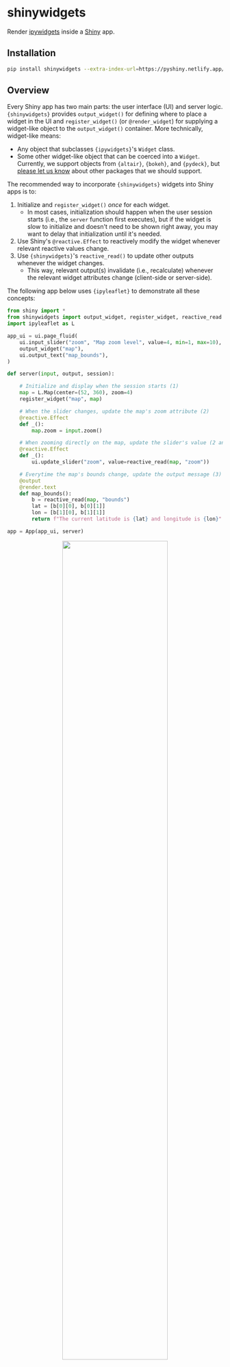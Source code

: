 shinywidgets
================

Render [ipywidgets](https://ipywidgets.readthedocs.io/en/stable/) inside a
[Shiny](https://pyshiny.netlify.app/) app.

## Installation

```sh
pip install shinywidgets --extra-index-url=https://pyshiny.netlify.app/pypi
```

## Overview

Every Shiny app has two main parts: the user interface (UI) and server logic.
`{shinywidgets}` provides `output_widget()` for defining where to place a widget in the UI
and `register_widget()` (or `@render_widget`) for supplying a widget-like object to
the `output_widget()` container. More technically, widget-like means:

* Any object that subclasses `{ipywidgets}`'s `Widget` class.
* Some other widget-like object that can be coerced into a `Widget`. Currently, we
  support objects from `{altair}`, `{bokeh}`, and `{pydeck}`, but [please let us
  know](https://github.com/rstudio/py-shinywidgets/issues/new) about other packages that we
  should support.

The recommended way to incorporate `{shinywidgets}` widgets into Shiny apps is to:

1. Initialize and `register_widget()` _once_ for each widget.
    * In most cases, initialization should happen when the user session starts (i.e.,
      the `server` function first executes), but if the widget is slow to initialize and
      doesn't need to be shown right away, you may want to delay that initialization
      until it's needed.
2. Use Shiny's `@reactive.Effect` to reactively modify the widget whenever relevant
   reactive values change.
3. Use `{shinywidgets}`'s `reactive_read()` to update other outputs whenever the widget changes.
    * This way, relevant output(s) invalidate (i.e., recalculate) whenever the relevant
      widget attributes change (client-side or server-side).

The following app below uses `{ipyleaflet}` to demonstrate all these concepts:

```py
from shiny import *
from shinywidgets import output_widget, register_widget, reactive_read
import ipyleaflet as L

app_ui = ui.page_fluid(
    ui.input_slider("zoom", "Map zoom level", value=4, min=1, max=10),
    output_widget("map"),
    ui.output_text("map_bounds"),
)

def server(input, output, session):

    # Initialize and display when the session starts (1)
    map = L.Map(center=(52, 360), zoom=4)
    register_widget("map", map)

    # When the slider changes, update the map's zoom attribute (2)
    @reactive.Effect
    def _():
        map.zoom = input.zoom()

    # When zooming directly on the map, update the slider's value (2 and 3)
    @reactive.Effect
    def _():
        ui.update_slider("zoom", value=reactive_read(map, "zoom"))

    # Everytime the map's bounds change, update the output message (3)
    @output
    @render.text
    def map_bounds():
        b = reactive_read(map, "bounds")
        lat = [b[0][0], b[0][1]]
        lon = [b[1][0], b[1][1]]
        return f"The current latitude is {lat} and longitude is {lon}"

app = App(app_ui, server)
```

<div align="center">
    <img src="https://user-images.githubusercontent.com/1365941/171508416-1ebe157c-b305-4517-9c89-14891dff8f79.gif" width="70%">
</div>

The style of programming above (display and mutate) is great for efficiently performing
partial updates to a widget. This is really useful when a widget needs to display lots
of data and also quickly handle partial updates; for example, toggling the visibility of
a fitted line on a scatterplot with lots of points:

```py
from shiny import *
from shinywidgets import output_widget, register_widget
import plotly.graph_objs as go
import numpy as np
from sklearn.linear_model import LinearRegression

# Generate some data and fit a linear regression
n = 10000
d = np.random.RandomState(0).multivariate_normal([0, 0], [(1, 0.5), (0.5, 1)], n).T
fit = LinearRegression().fit(d[0].reshape(-1, 1), d[1])
xgrid = np.linspace(start=min(d[0]), stop=max(d[0]), num=30)

app_ui = ui.page_fluid(
    output_widget("scatterplot"),
    ui.input_checkbox("show_fit", "Show fitted line", value=True),
)

def server(input, output, session):

    scatterplot = go.FigureWidget(
        data=[
            go.Scattergl(
                x=d[0],
                y=d[1],
                mode="markers",
                marker=dict(color="rgba(0, 0, 0, 0.05)", size=5),
            ),
            go.Scattergl(
                x=xgrid,
                y=fit.intercept_ + fit.coef_[0] * xgrid,
                mode="lines",
                line=dict(color="red", width=2),
            ),
        ]
    )

    register_widget("scatterplot", scatterplot)

    @reactive.Effect
    def _():
        scatterplot.data[1].visible = input.show_fit()

app = App(app_ui, server)
```

<div align="center">
    <img src="https://user-images.githubusercontent.com/1365941/171507230-4b32ce4a-6e80-43a4-9c71-6a1f3ffe443e.gif" width="70%">
</div>


That being said, in a situation where:

* Performant updates aren't important
* Other outputs don't depend on the widget's state
* It's convenient to initialize a widget in a reactive context

Then it's ok to reach for `@render_widget()` (instead of `register_widget()`) which
creates a reactive context (similar to Shiny's `@render_plot()`, `@render_text()`, etc.)
where each time that context gets invalidated, the output gets redrawn from scratch. In
a simple case like the one below, that redrawing may not be noticable, but if you we're
to redraw the entire scatterplot above everytime the fitted line was toggled, there'd
be noticeable delay.

```py
from shiny import *
from shinywidgets import output_widget, render_widget
import ipyleaflet as L

app_ui = ui.page_fluid(
    ui.input_slider("zoom", "Map zoom level", value=4, min=1, max=10),
    output_widget("map")
)

def server(input, output, session):
    @output
    @render_widget
    def map():
        return L.Map(center=(52, 360), zoom=input.zoom())

app = App(app_ui, server)
```

## Frequently asked questions

### How do I size the widget?

`{ipywidgets}`' `Widget` class has [it's own API for setting inline CSS
styles](https://ipywidgets.readthedocs.io/en/stable/examples/Widget%20Styling.html),
including `height` and `width`. So, given a `Widget` instance `w`, you should be able to
do something like:

```py
w.layout.height = "600px"
w.layout.width = "80%"
```

### How do I hide/show a widget?

As mentioned above, a `Widget` class should have a `layout` attribute, which can be
used to set all sorts of CSS styles, including display and visibility. So, if you wanted
to hide a widget and still have space allocated for it:

```py
w.layout.visibility = "hidden"
```

Or, to not give it any space:

```py
w.layout.display = "none"
```

### Can I render widgets that contain other widgets?

Yes! In fact this a crucial aspect to how packages like `{ipyleaflet}` work. In
`{ipyleaflet}`'s case, each [individual marker is a widget](https://ipyleaflet.readthedocs.io/en/latest/layers/circle_marker.html) which gets attached to a `Map()` via `.add_layer()`.

### Does `{shinywidgets}` work with `shiny static`?

Shiny's `shiny static` CLI command allows some Shiny apps to be statically served (i.e.,
run entirely in the browser). [py-shinylive](https://github.com/rstudio/py-shinylive)
(the Python package behind `shiny static`) does have some special support for
`{shinywidgets}` and it's dependencies, which should make most widgets work out-of-the-box.

In some cases, the package(s) that you want to use may not come pre-bundled with
`{shinywidgets}`; and in that case, you can [include a `requirements.txt`
file](https://pyshiny.netlify.app/examples/#extra-packages) to pre-install those other
packages

## Troubleshooting

If after [installing](#installation) `{shinywidgets}`, you have trouble rendering widgets,
first try running the "hello world" ipywidgets [example](https://github.com/rstudio/py-shinywidgets/blob/main/examples/ipywidgets/app.py). If that doesn't work, it could be that you have an unsupported version
of a dependency like `{ipywidgets}` or `{shiny}`.

If you can run the "hello world" example, but "3rd party" widget(s) don't work, first
check that the extension is properly configured with `jupyter nbextension list`. Even if
the extension is properly configured, it still may not work right away, especially if
that widget requires initialization code in a notebook environment. In this case,
`{shinywidgets}` probably won't work without providing the equivalent setup information to
Shiny. Some known cases of this are:

#### bokeh

To use `{bokeh}` in notebook, you have to run `bokeh.io.output_notebook()`. The
equivalent thing in Shiny is to include the following in the UI definition:

```py
from bokeh.resources import Resources
head_content(HTML(Resources(mode="inline").render()))
```
#### Other widgets?

Know of another widget that requires initialization code? [Please let us know about
it](https://github.com/rstudio/py-shinywidgets/issues/new)!

## Development

If you want to do development on `{shinywidgets}`, run:

```sh
pip install -e .
cd js && yarn watch
```
